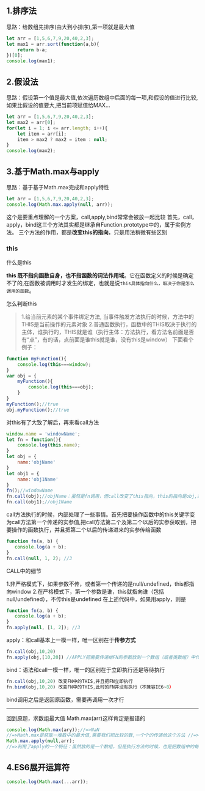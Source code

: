 ## 1.排序法
思路：给数组先排序(由大到小排序),第一项就是最大值
```javascript
let arr = [1,5,6,7,9,20,40,2,3];
let max1 = arr.sort(function(a,b){
    return b-a;
})[0];
console.log(max1);
```
## 2.假设法
思路：假设第一个值是最大值,依次遍历数组中后面的每一项,和假设的值进行比较,如果比假设的值要大,把当前项赋值给MAX...
```javascript
let arr = [1,5,6,7,9,20,40,2,3];
let max2 = arr[0];
for(let i = 1; i <= arr.length; i++){
    let item = arr[i];
    item > max2 ? max2 = item : null;
}
console.log(max2);
```
## 3.基于Math.max与apply
思路：基于基于Math.max完成和apply特性
```javascript
let arr = [1,5,6,7,9,20,40,2,3];
console.log(Math.max.apply(null, arr));
```
这个是要重点理解的一个方案，call,apply,bind常常会被放一起比较
首先，call，apply，bind这三个方法其实都是继承自Function.prototype中的，属于实例方法。
三个方法的作用，都是**改变this的指向**，只是用法稍微有些区别
### this
什么是this

**this 既不指向函数自身，也不指函数的词法作用域**。它在函数定义的时候是确定不了的,在函数被调用时才发生的绑定，也就是说`this具体指向什么，取决于你是怎么调用的函数`。

怎么判断this
> 1.给当前元素的某个事件绑定方法, 当事件触发方法执行的时候，方法中的THIS是当前操作的元素对象
2.普通函数执行，函数中的THIS取决于执行的主体，谁执行的，THIS就是谁（执行主体：方法执行，看方法名前面是否有“点”，有的话，点前面是谁this就是谁，没有this是window）
下面看个例子：
```javascript
function myFunction(){
    console.log(this===window);
}    
var obj = {
    myFunction(){
        console.log(this===obj);
    }
}
myFunction();//true
obj.myFunction();//true
```
对this有了大致了解后，再来看call方法
```javascript
window.name = 'windowName';
let fn = function(){
    console.log(this.name);
}
let obj = {
    name:'objName'
}
let obj1 = {
    name:'obj1Name'
}
fn();//windowName
fn.call(obj);//objName：虽然是fn调用，但call改变了this指向，this的指向是obj,故obj.name的值为objName
fn.call(obj1);//obj1Name
```
call方法执行的时候，内部处理了一些事情。首先把要操作函数中的this关键字变为call方法第一个传递的实参值,把call方法第二个及第二个以后的实参获取到，把要操作的函数执行，并且把第二个以后的传递进来的实参传给函数
```javascript
function fn(a, b) {
   console.log(a + b);
}
fn.call(null, 1, 2); //3
```
CALL中的细节
>  
1.非严格模式下，如果参数不传，或者第一个传递的是null/undefined，this都指向window
2.在严格模式下，第一个参数是谁，this就指向谁（包括null/undefined），不传this是undefined
在上述代码中，如果用apply，则是
```javascript
function fn(a, b) {
   console.log(a + b);
}
fn.apply(null, [1, 2]); //3
```
apply：和call基本上一模一样，唯一区别在于**传参方式**
```javascript
fn.call(obj,10,20)
fn.apply(obj,[10,20]) //APPLY把需要传递给FN的参数放到一个数组（或者类数组）中传递进去，虽然写的是一个数组，但是也相当于给FN一个个的传递
```
bind：语法和call一模一样，唯一的区别在于立即执行还是等待执行
```javascript
fn.call(obj,10,20) 改变FN中的THIS,并且把FN立即执行
fn.bind(obj,10,20) 改变FN中的THIS,此时的FN并没有执行（不兼容IE6~8）
```
bind调用之后是返回原函数，需要再调用一次才行

----------
回到原题，求数组最大值
Math.max(arr)这样肯定是报错的
```javascript
console.log(Math.max(ary));//=>NaN 
//=>Math.max是获取一堆数中的最大值,需要我们把比较的数,一个个的传递给这个方法 //=>Math.max(12,13,14...) =>Math.max([12,13,14...])这样只是传递一个值
Math.max.apply(null,arr);
//=>利用了apply的一个特征：虽然放的是一个数组，但是执行方法的时候，也是把数组中的每一项一个个的传递给函数
```

## 4.ES6展开运算符
```javascript
console.log(Math.max(...arr));
```